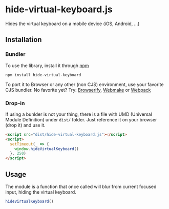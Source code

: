 # hide-virtual-keyboard.js

Hides the virtual keyboard on a mobile device (iOS, Android, ...)

## Installation

### Bundler

To use the library, install it through [npm](https://npmjs.com)

```shell
npm install hide-virtual-keyboard
```

To port it to Browser or any other (non CJS) environment, use your favorite CJS
bundler. No favorite yet? Try: [Browserify](http://browserify.org/),
[Webmake](https://github.com/medikoo/modules-webmake) or
[Webpack](http://webpack.github.io/)

### Drop-in

If using a bunlder is not your thing, there is a file with UMD (Universal Module
Definition) under `dist/` folder. Just reference it on your browser (drop it)
and use it.

```html
<script src="dist/hide-virtual-keyboard.js"></script>
<script>
  setTimeout(_ => {
    window.hideVirtualKeyboard()
  }, 250)
</script>
```

## Usage

The module is a function that once called will blur from current focused input,
hiding the virtual keyboard.

```js
hideVirtualKeyboard()
```
